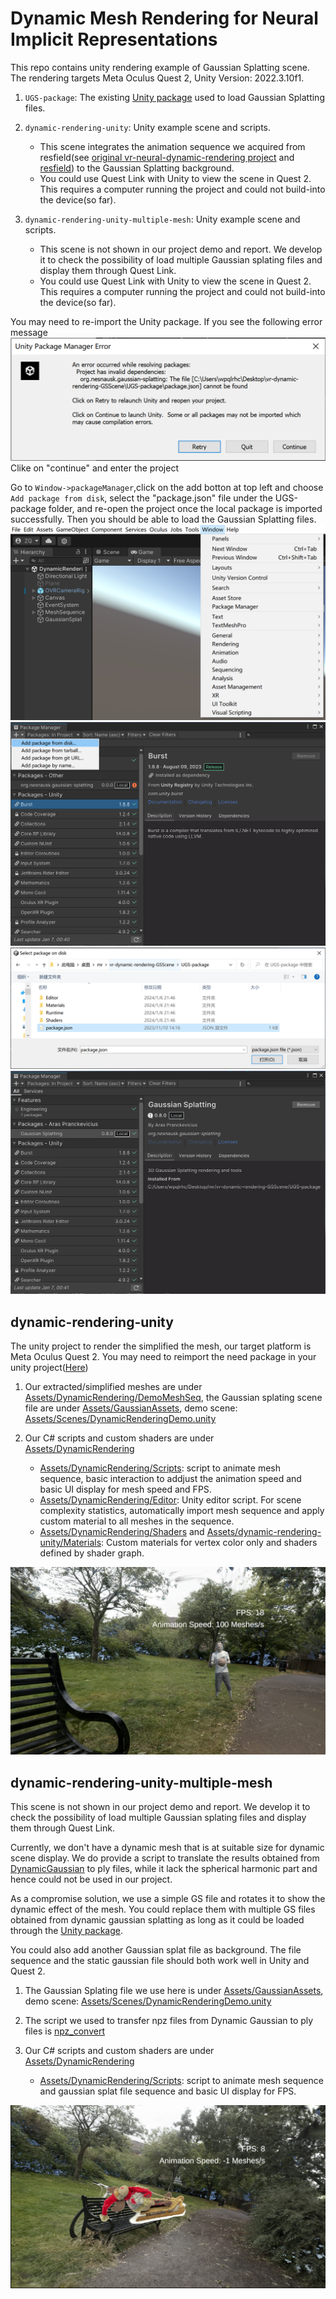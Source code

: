 # Dynamic Mesh Rendering for Neural Implicit Representations
This repo contains unity rendering example of Gaussian Splatting scene. The rendering targets Meta Oculus Quest 2, Unity Version: 2022.3.10f1.
1. `UGS-package`: The existing [Unity package](https://github.com/aras-p/UnityGaussianSplatting) used to load Gaussian Splatting files.

2. `dynamic-rendering-unity`: Unity example scene and scripts. 
    - This scene integrates the animation sequence we acquired from resfield(see [original vr-neural-dynamic-rendering project](https://github.com/jia-yli/vr-neural-dynamic-rendering) and [resfield](https://github.com/kaixi287/ResFields)) to the Gaussian Splatting background.
    - You could use Quest Link with Unity to view the scene in Quest 2. This requires a computer running the project and could not build-into the device(so far).

3. `dynamic-rendering-unity-multiple-mesh`: Unity example scene and scripts. 
    - This scene is not shown in our project demo and report. We develop it to check the possibility of load multiple Gaussian splating files and display them through Quest Link.
    - You could use Quest Link with Unity to view the scene in Quest 2. This requires a computer running the project and could not build-into the device(so far).

You may need to re-import the Unity package. If you see the following error message
<img src="pic\Unity_Package_Manager_Error.png" alt="DemoScene" />
Clike on "continue" and enter the project

Go to `Window->packageManager`,click on the add botton at top left and choose `Add package from disk`, select the "package.json" file under the UGS-package folder, and re-open the project once the local package is imported successfully. Then you should be able to load the Gaussian Splatting files.
<img src="pic\reimport_step1.png" alt="DemoScene" />
<img src="pic\reimport_step2.png" alt="DemoScene" />
<img src="pic\reimport_step3.png" alt="DemoScene" />
<img src="pic\reimport_step4.png" alt="DemoScene" />

## dynamic-rendering-unity
The unity project to render the simplified the mesh, our target platform is Meta Oculus Quest 2. You may need to reimport the need package in your unity project([Here](dynamic-rendering-unity/Packages/manifest.json))

1. Our extracted/simplified meshes are under [Assets/DynamicRendering/DemoMeshSeq](dynamic-rendering-unity/Assets/DynamicRendering/DemoMeshSeq/), the Gaussian splating scene file are under [Assets/GaussianAssets](dynamic-rendering-unity/Assets/GaussianAssets), demo scene: [Assets/Scenes/DynamicRenderingDemo.unity](dynamic-rendering-unity/Assets/Scenes/DynamicRenderingDemo.unity)

2. Our C# scripts and custom shaders are under [Assets/DynamicRendering](dynamic-rendering-unity/Assets/DynamicRendering)
    - [Assets/DynamicRendering/Scripts](dynamic-rendering-unity/Assets/DynamicRendering/Scripts): script to animate mesh sequence, basic interaction to addjust the animation speed and basic UI display for mesh speed and FPS.
    - [Assets/DynamicRendering/Editor](dynamic-rendering-unity/Assets/DynamicRendering/Editor): Unity editor script. For scene complexity statistics, automatically import mesh sequence and apply custom material to all meshes in the sequence.
    - [Assets/DynamicRendering/Shaders](dynamic-rendering-unity/Assets/DynamicRendering/Shaders) and [Assets/dynamic-rendering-unity/Materials](dynamic-rendering-unity/Assets/DynamicRendering/Materials): Custom materials for vertex color only and shaders defined by shader graph.


<img src="pic\demo_scene.png" alt="DemoScene" /> 

## dynamic-rendering-unity-multiple-mesh
This scene is not shown in our project demo and report. We develop it to check the possibility of load multiple Gaussian splating files and display them through Quest Link.

Currently, we don't have a dynamic mesh that is at suitable size for dynamic scene display. We do provide a script to translate the results obtained from [DynamicGaussian](https://github.com/JonathonLuiten/Dynamic3DGaussians) to ply files, while it lack the spherical harmonic part and hence could not be used in our project.

As a compromise solution, we use a simple GS file and rotates it to show the dynamic effect of the mesh. You could replace them with multiple GS files obtained from dynamic gaussian splatting as long as it could be loaded through the [Unity package](https://github.com/aras-p/UnityGaussianSplatting).

You could also add another Gaussian splat file as background. The file sequence and the static gaussian file should both work well in Unity and Quest 2.

1. The Gaussian Splating file we use here is under [Assets/GaussianAssets](dynamic-rendering-unity-multiple-mesh/Assets/GaussianAssets), demo scene: [Assets/Scenes/DynamicRenderingDemo.unity](dynamic-rendering-unity-multiple-mesh/Assets/Scenes/DynamicRenderingDemo.unity)

2. The script we used to transfer npz files from Dynamic Gaussian to ply files is [npz_convert](npz_convert.py)

3. Our C# scripts and custom shaders are under [Assets/DynamicRendering](dynamic-rendering-unity-multiple-mesh/Assets/DynamicRendering)
    - [Assets/DynamicRendering/Scripts](dynamic-rendering-unity-multiple-mesh/Assets/DynamicRendering/Scripts): script to animate mesh sequence and gaussian splat file sequence and basic UI display for FPS.


<img src="pic\GS_mesh_and_scene.png" alt="Multiple" /> 